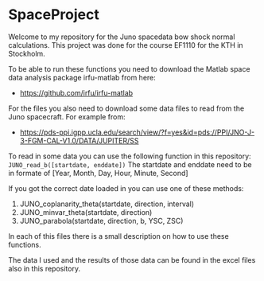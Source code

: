 # SpaceProject

Welcome to my repository for the Juno spacedata bow shock normal calculations. This project was done for the course EF1110 for the KTH in Stockholm.

To be able to run these functions you need to download the Matlab space data analysis package irfu-matlab from here: 
- https://github.com/irfu/irfu-matlab


For the files you also need to download some data files to read from the Juno spacecraft. For example from:
- https://pds-ppi.igpp.ucla.edu/search/view/?f=yes&id=pds://PPI/JNO-J-3-FGM-CAL-V1.0/DATA/JUPITER/SS


To read in some data you can use the following function in this repository:
```JUNO_read_b([startdate, enddate])```
The startdate and enddate need to be in formate of [Year, Month, Day, Hour, Minute, Second]

If you got the correct date loaded in you can use one of these methods: 
1. JUNO_coplanarity_theta(startdate, direction, interval)
2. JUNO_minvar_theta(startdate, direction)
3. JUNO_parabola(startdate, direction, b, YSC, ZSC)

In each of this files there is a small description on how to use these functions.

The data I used and the results of those data can be found in the excel files also in this repository.
